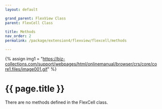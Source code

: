 ```yaml
---
layout: default

grand_parent: FlexView Class
parent: FlexCell Class

title: Methods
nav_order: 2
permalink: /package/extension4/flexview/flexcell/methods

---
```

{% assign img1 = "https://biz-collections.com/support/webpages/html/onlinemanual/browser/crs/core/core1.files/image001.gif" %}


# {{ page.title }}

There are no methods defined in the FlexCell class.